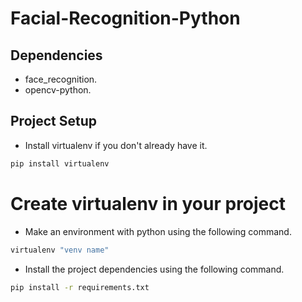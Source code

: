 # Facial-Recognition-Python

## Dependencies

- face_recognition.
- opencv-python.

## Project Setup

* Install virtualenv if you don't already have it.
``` python
pip install virtualenv
```

# Create virtualenv in your project
* Make an environment with python using the following command.
``` python
virtualenv "venv name"
```

* Install the project dependencies using the following command.
```cmd
pip install -r requirements.txt
```
